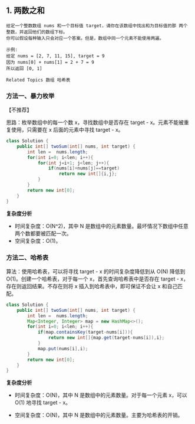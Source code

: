 ## 1. 两数之和

```
给定一个整数数组 nums 和一个目标值 target，请你在该数组中找出和为目标值的那 两个 整数，并返回他们的数组下标。 
你可以假设每种输入只会对应一个答案。但是，数组中同一个元素不能使用两遍。 

示例: 
给定 nums = [2, 7, 11, 15], target = 9
因为 nums[0] + nums[1] = 2 + 7 = 9
所以返回 [0, 1]

Related Topics 数组 哈希表 
```


### 方法一、暴力枚举

【不推荐】

思路：枚举数组中的每一个数 x，寻找数组中是否存在 target - x。元素不能被重复使用，只需要在 x 后面的元素中寻找 target - x。

```java
class Solution {
    public int[] twoSum(int[] nums, int target) {
        int len =  nums.length;
        for(int i=0; i<len; i++){
            for(int j=i+1; j<len; j++){
                if(nums[i]+nums[j]==target)
                    return new int[]{i,j};
            }
        }
        return new int[0];
    }
}
```

**复杂度分析**

* 时间复杂度：O(N^2)，其中 N 是数组中的元素数量。最坏情况下数组中任意两个数都要被匹配一次。
* 空间复杂度：O(1)。



### 方法二、哈希表

算法：使用哈希表，可以将寻找 target - x 的时间复杂度降低到从 O(N) 降低到 O(1)。创建一个哈希表，对于每一个 x，首先查询哈希表中是否存在 target - x，存在则返回结果。不存在则将 x 插入到哈希表中，即可保证不会让 x 和自己匹配。

```java
class Solution {
    public int[] twoSum(int[] nums, int target) {
        int len =  nums.length;
        Map<Integer, Integer> map = new HashMap<>();
        for(int i=0; i<len; i++){
            if(map.containsKey(target-nums[i])){
                return new int[]{map.get(target-nums[i]),i};
            }
            map.put(nums[i],i);
        }
        return new int[0];
    }
}
```

**复杂度分析**

* 时间复杂度：O(N)，其中 N 是数组中的元素数量。对于每一个元素 x，可以 O(1) 地寻找 target - x。

* 空间复杂度：O(N)，其中 N 是数组中的元素数量。主要为哈希表的开销。




